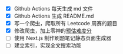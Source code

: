 - [x] Github Actions 每天生成 md 文件
- [x] Github Actions 生成 README.md
- [x] 写一个爬虫，爬取所有 Leetcode 周赛的题目
- [x] 修改爬虫，加上零神的[预估难度分](https://zerotrac.github.io/leetcode_problem_rating)
- [ ] 使用 Next.js 制作刷题笔记静态页面生成器
- [ ] 建立索引，实现全文搜索功能